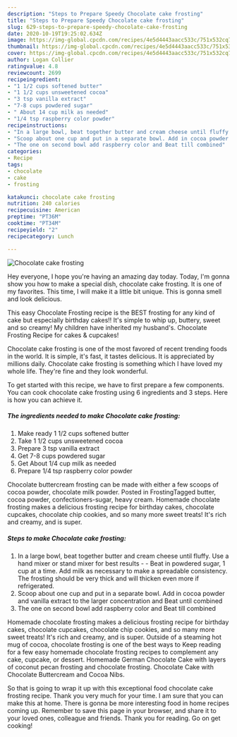 ```yaml
---
description: "Steps to Prepare Speedy Chocolate cake frosting"
title: "Steps to Prepare Speedy Chocolate cake frosting"
slug: 629-steps-to-prepare-speedy-chocolate-cake-frosting
date: 2020-10-19T19:25:02.634Z
image: https://img-global.cpcdn.com/recipes/4e5d4443aacc533c/751x532cq70/chocolate-cake-frosting-recipe-main-photo.jpg
thumbnail: https://img-global.cpcdn.com/recipes/4e5d4443aacc533c/751x532cq70/chocolate-cake-frosting-recipe-main-photo.jpg
cover: https://img-global.cpcdn.com/recipes/4e5d4443aacc533c/751x532cq70/chocolate-cake-frosting-recipe-main-photo.jpg
author: Logan Collier
ratingvalue: 4.8
reviewcount: 2699
recipeingredient:
- "1 1/2 cups softened butter"
- "1 1/2 cups unsweetened cocoa"
- "3 tsp vanilla extract"
- "7-8 cups powdered sugar"
- " About 14 cup milk as needed"
- "1/4 tsp raspberry color powder"
recipeinstructions:
- "In a large bowl, beat together butter and cream cheese until fluffy. Use a hand mixer or stand mixer for best results   Beat in powdered sugar, 1 cup at a time. Add milk as necessary to make a spreadable consistency. The frosting should be very thick and will thicken even more if refrigerated."
- "Scoop about one cup and put in a separate bowl. Add in cocoa powder and vanilla extract to the larger concentration and Beat until combined"
- "The one on second bowl add raspberry color and Beat till combined"
categories:
- Recipe
tags:
- chocolate
- cake
- frosting

katakunci: chocolate cake frosting 
nutrition: 240 calories
recipecuisine: American
preptime: "PT36M"
cooktime: "PT34M"
recipeyield: "2"
recipecategory: Lunch

---
```



![Chocolate cake frosting](https://img-global.cpcdn.com/recipes/4e5d4443aacc533c/751x532cq70/chocolate-cake-frosting-recipe-main-photo.jpg)

Hey everyone, I hope you're having an amazing day today. Today, I'm gonna show you how to make a special dish, chocolate cake frosting. It is one of my favorites. This time, I will make it a little bit unique. This is gonna smell and look delicious.

This easy Chocolate Frosting recipe is the BEST frosting for any kind of cake but especially birthday cakes!! It&#39;s simple to whip up, buttery, sweet and so creamy! My children have inherited my husband&#39;s. Chocolate Frosting Recipe for cakes &amp; cupcakes!

Chocolate cake frosting is one of the most favored of recent trending foods in the world. It is simple, it's fast, it tastes delicious. It is appreciated by millions daily. Chocolate cake frosting is something which I have loved my whole life. They're fine and they look wonderful.


To get started with this recipe, we have to first prepare a few components. You can cook chocolate cake frosting using 6 ingredients and 3 steps. Here is how you can achieve it.

<!--inarticleads1-->

##### The ingredients needed to make Chocolate cake frosting:

1. Make ready 1 1/2 cups softened butter
1. Take 1 1/2 cups unsweetened cocoa
1. Prepare 3 tsp vanilla extract
1. Get 7-8 cups powdered sugar
1. Get  About 1/4 cup milk as needed
1. Prepare 1/4 tsp raspberry color powder


Chocolate buttercream frosting can be made with either a few scoops of cocoa powder, chocolate milk powder. Posted in FrostingTagged butter, cocoa powder, confectioners-sugar, heavy cream. Homemade chocolate frosting makes a delicious frosting recipe for birthday cakes, chocolate cupcakes, chocolate chip cookies, and so many more sweet treats! It&#39;s rich and creamy, and is super. 

<!--inarticleads2-->

##### Steps to make Chocolate cake frosting:

1. In a large bowl, beat together butter and cream cheese until fluffy. Use a hand mixer or stand mixer for best results  -  - Beat in powdered sugar, 1 cup at a time. Add milk as necessary to make a spreadable consistency. The frosting should be very thick and will thicken even more if refrigerated.
1. Scoop about one cup and put in a separate bowl. Add in cocoa powder and vanilla extract to the larger concentration and Beat until combined
1. The one on second bowl add raspberry color and Beat till combined


Homemade chocolate frosting makes a delicious frosting recipe for birthday cakes, chocolate cupcakes, chocolate chip cookies, and so many more sweet treats! It&#39;s rich and creamy, and is super. Outside of a steaming hot mug of cocoa, chocolate frosting is one of the best ways to Keep reading for a few easy homemade chocolate frosting recipes to complement any cake, cupcake, or dessert. Homemade German Chocolate Cake with layers of coconut pecan frosting and chocolate frosting. Chocolate Cake with Chocolate Buttercream and Cocoa Nibs. 

So that is going to wrap it up with this exceptional food chocolate cake frosting recipe. Thank you very much for your time. I am sure that you can make this at home. There is gonna be more interesting food in home recipes coming up. Remember to save this page in your browser, and share it to your loved ones, colleague and friends. Thank you for reading. Go on get cooking!
